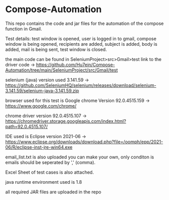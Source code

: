 # Compose-Automation
This repo contains the code and jar files for the automation of the compose function in Gmail.

Test details:
test window is opened,
user is logged in to gmail,
compose window is being opened,
recipients are added, 
subject is added,
body is added,
mail is being sent,
test window is closed.

the main code can be found in SeleniumProject>src>Gmail>test 
link to the driver code -> https://github.com/Hu7ein/Compose-Automation/tree/main/SeleniumProject/src/Gmail/test

selenium (java) version used  3.141.59 -> https://github.com/SeleniumHQ/selenium/releases/download/selenium-3.141.59/selenium-java-3.141.59.zip

browser used for this test is Google chrome Version 92.0.4515.159 -> https://www.google.com/chrome/

chrome driver version 92.0.4515.107 -> https://chromedriver.storage.googleapis.com/index.html?path=92.0.4515.107/

IDE used is Eclipse version 2021-06 -> https://www.eclipse.org/downloads/download.php?file=/oomph/epp/2021-06/R/eclipse-inst-jre-win64.exe

email_list.txt is also uploaded you can make your own, only conditon is emails should be seperated by ',' (comma).

Excel Sheet of test cases is also attached.

java runtime environment used is 1.8

all required JAR files are uploaded in the repo
